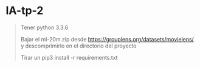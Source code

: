 # IA-tp-2

> Tener python 3.3.6
> 
> Bajar el ml-20m.zip desde https://grouplens.org/datasets/movielens/ y descomprimirlo en el directorio del proyecto
> 
> Tirar un pip3 install -r requirements.txt